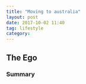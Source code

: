 ```yaml
---
title: "Moving to australia"
layout: post
date: 2017-10-02 11:40
tag: lifestyle
category: 
---
```


<style>
</style>

## The Ego
<!--
    Conducting an active life
 -->

### Summary


